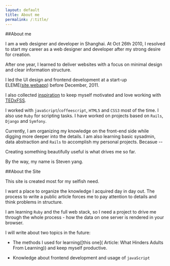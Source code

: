 ```yaml
---
layout: default
title: About me
permalink: /:title/
---
```


##About me

  I am a web designer and developer in Shanghai. At Oct 26th 2010, I resolved to start my career as a web designer and developer after my strong desire for creation.

  After one year, I learned to deliver websites with a focus on minimal design and clear information structure.

  I led the UI design and frontend development at a start-up ELEME([site](http://ele.me/at/entry/1),[webapp](http://ele.me/napos.php)) before December, 2011.

  I also collected [inspiration](http://quote.yangchenyun.com) to keep myself motivated and love working with [TEDxFSS](http://tedxfivestarsquare.com).

  I worked with `javaScript`/`coffeescript`, `HTML5` and `CSS3` most of the time. I also use `Ruby` for scripting tasks. I have worked on projects based on `Rails`, `Django` and `Symfony`.

  Currently, I am organizing my knowledge on the front-end side while digging more deeper into the details. I am also learning basic sysadmin, data abstraction and `Rails` to accomplish my personal projects. Becasue --

  Creating something beautifully useful is what drives me so far.

  By the way, my name is Steven yang.

##About the Site

  This site is created most for my selfish need.

  I want a place to organize the knowledge I acquired day in day out. The process to write a public article forces me to pay attention to details and think problems in structure.

  I am learning `Ruby` and the full web stack, so I need a project to drive me through the whole process - how the data on one server is rendered in your browser.

  I will write about two topics in the future:
  * The methods I used for learning([this one](
Article: What Hinders Adults From Learning)) and keep myself productive.

  * Knowledge about frontend development and usage of `javaScript`

